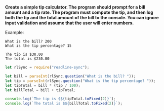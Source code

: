 **Create a simple tip calculator. The program should prompt for a bill amount and a tip rate. The program must compute the tip, and then log both the tip and the total amount of the bill to the console. You can ignore input validation and assume that the user will enter numbers.**

Example:

```
What is the bill? 200
What is the tip percentage? 15

The tip is $30.00
The total is $230.00
```

```javascript
let rlSync = require("readline-sync");

let bill = parseInt(rlSync.question("What is the bill? "));
let tip = parseInt(rlSync.question("What is the tip percentage? "));
let tipTotal = bill * (tip / 100);
let billTotal = bill + tipTotal;

console.log(`The tip is $${tipTotal.toFixed(2)}`);
console.log(`The total is $${billTotal.toFixed(2)}`);
```
